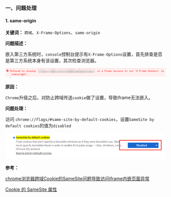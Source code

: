 
### 一、问题处理

#### 1. same-origin

**关键词：** `跨域`、`X-Frame-Options`、`same-origin`

**问题描述：**

嵌入第三方系统时，`console`控制台提示有`X-Frame-Options`设置，首先排查是否是第三方系统本身有该设置，其次检查浏览器。

![X-Frame-Options](../../images/Chrome/浏览器-Chrome-1.png)

**原因：**

`Chrome`升级之后，对防止跨域传送`cookie`做了设置，导致iframe无法嵌入。

**问题处理：**

访问 `chrome://flags/#same-site-by-default-cookies`，设置`SameSite by default cookies`的值为`disabled`

![SameSite by default cookies](../../images/Chrome/浏览器-Chrome-2.png)

**参考：**

[chrome浏览器跨域Cookie的SameSite问题导致访问iframe内嵌页面异常](https://blog.csdn.net/yhyc812/article/details/108623844)

[Cookie 的 SameSite 属性](http://www.ruanyifeng.com/blog/2019/09/cookie-samesite.html)